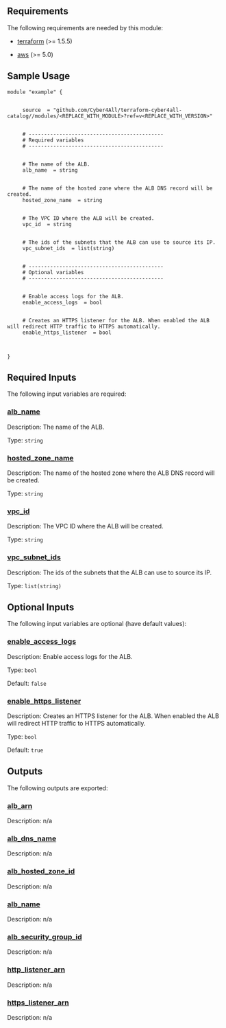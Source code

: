 <!-- BEGIN_TF_DOCS -->
## Requirements

The following requirements are needed by this module:

- <a name="requirement_terraform"></a> [terraform](#requirement\_terraform) (>= 1.5.5)

- <a name="requirement_aws"></a> [aws](#requirement\_aws) (>= 5.0)

## Sample Usage

```hcl
module "example" {


	 source  = "github.com/Cyber4All/terraform-cyber4all-catalog//modules/<REPLACE_WITH_MODULE>?ref=v<REPLACE_WITH_VERSION>"


	 # --------------------------------------------
	 # Required variables
	 # --------------------------------------------


	 # The name of the ALB.
	 alb_name  = string


	 # The name of the hosted zone where the ALB DNS record will be created.
	 hosted_zone_name  = string


	 # The VPC ID where the ALB will be created.
	 vpc_id  = string


	 # The ids of the subnets that the ALB can use to source its IP.
	 vpc_subnet_ids  = list(string)


	 # --------------------------------------------
	 # Optional variables
	 # --------------------------------------------


	 # Enable access logs for the ALB.
	 enable_access_logs  = bool


	 # Creates an HTTPS listener for the ALB. When enabled the ALB will redirect HTTP traffic to HTTPS automatically.
	 enable_https_listener  = bool



}
```
## Required Inputs

The following input variables are required:

### <a name="input_alb_name"></a> [alb\_name](#input\_alb\_name)

Description: The name of the ALB.

Type: `string`

### <a name="input_hosted_zone_name"></a> [hosted\_zone\_name](#input\_hosted\_zone\_name)

Description: The name of the hosted zone where the ALB DNS record will be created.

Type: `string`

### <a name="input_vpc_id"></a> [vpc\_id](#input\_vpc\_id)

Description: The VPC ID where the ALB will be created.

Type: `string`

### <a name="input_vpc_subnet_ids"></a> [vpc\_subnet\_ids](#input\_vpc\_subnet\_ids)

Description: The ids of the subnets that the ALB can use to source its IP.

Type: `list(string)`

## Optional Inputs

The following input variables are optional (have default values):

### <a name="input_enable_access_logs"></a> [enable\_access\_logs](#input\_enable\_access\_logs)

Description: Enable access logs for the ALB.

Type: `bool`

Default: `false`

### <a name="input_enable_https_listener"></a> [enable\_https\_listener](#input\_enable\_https\_listener)

Description: Creates an HTTPS listener for the ALB. When enabled the ALB will redirect HTTP traffic to HTTPS automatically.

Type: `bool`

Default: `true`
## Outputs

The following outputs are exported:

### <a name="output_alb_arn"></a> [alb\_arn](#output\_alb\_arn)

Description: n/a

### <a name="output_alb_dns_name"></a> [alb\_dns\_name](#output\_alb\_dns\_name)

Description: n/a

### <a name="output_alb_hosted_zone_id"></a> [alb\_hosted\_zone\_id](#output\_alb\_hosted\_zone\_id)

Description: n/a

### <a name="output_alb_name"></a> [alb\_name](#output\_alb\_name)

Description: n/a

### <a name="output_alb_security_group_id"></a> [alb\_security\_group\_id](#output\_alb\_security\_group\_id)

Description: n/a

### <a name="output_http_listener_arn"></a> [http\_listener\_arn](#output\_http\_listener\_arn)

Description: n/a

### <a name="output_https_listener_arn"></a> [https\_listener\_arn](#output\_https\_listener\_arn)

Description: n/a
<!-- END_TF_DOCS -->